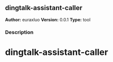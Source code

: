 ## dingtalk-assistant-caller

**Author:** euraxluo
**Version:** 0.0.1
**Type:** tool

### Description



# dingtalk-assistant-caller
